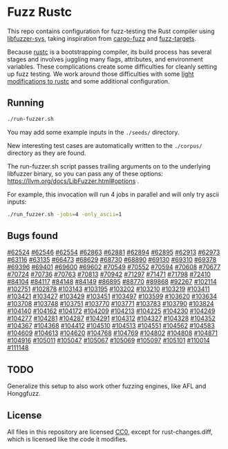 # Fuzz Rustc

This repo contains configuration for fuzz-testing the Rust compiler using [libfuzzer-sys](https://github.com/rust-fuzz/libfuzzer),
taking inspiration from [cargo-fuzz](https://github.com/rust-fuzz/cargo-fuzz) and [fuzz-targets](https://github.com/rust-fuzz/targets).

Because [rustc](https://github.com/rust-lang/rust) is a bootstrapping compiler, its build process has several stages
and involves juggling many flags, attributes, and environment variables. These complications create some difficulties for
cleanly setting up fuzz testing. We work around those difficulties with some
[light modifications to rustc](rust-changes.diff) and some additional configuration.


## Running


```sh
./run-fuzzer.sh
```

You may add some example inputs in the `./seeds/` directory.

New interesting test cases are automatically written to the `./corpus/` directory as they are found.

The run-fuzzer.sh script passes trailing arguments on to the underlying libfuzzer binary,
so you can pass any of these options: https://llvm.org/docs/LibFuzzer.html#options .

For example, this invocation will run 4 jobs in parallel and will only try ascii inputs:

```sh
./run_fuzzer.sh -jobs=4 -only_ascii=1
```

## Bugs found

[#62524](https://github.com/rust-lang/rust/issues/62524)
[#62546](https://github.com/rust-lang/rust/issues/62546)
[#62554](https://github.com/rust-lang/rust/issues/62554)
[#62863](https://github.com/rust-lang/rust/issues/62863)
[#62881](https://github.com/rust-lang/rust/issues/62881)
[#62894](https://github.com/rust-lang/rust/issues/62894)
[#62895](https://github.com/rust-lang/rust/issues/62895)
[#62913](https://github.com/rust-lang/rust/issues/62913)
[#62973](https://github.com/rust-lang/rust/issues/62973)
[#63116](https://github.com/rust-lang/rust/issues/63116)
[#63135](https://github.com/rust-lang/rust/issues/63135)
[#66473](https://github.com/rust-lang/rust/issues/66473)
[#68629](https://github.com/rust-lang/rust/issues/68629)
[#68730](https://github.com/rust-lang/rust/issues/68730)
[#68890](https://github.com/rust-lang/rust/issues/68890)
[#69130](https://github.com/rust-lang/rust/issues/69130)
[#69310](https://github.com/rust-lang/rust/issues/69310)
[#69378](https://github.com/rust-lang/rust/issues/69378)
[#69396](https://github.com/rust-lang/rust/issues/69396)
[#69401](https://github.com/rust-lang/rust/issues/69401)
[#69600](https://github.com/rust-lang/rust/issues/69600)
[#69602](https://github.com/rust-lang/rust/issues/69602)
[#70549](https://github.com/rust-lang/rust/issues/70549)
[#70552](https://github.com/rust-lang/rust/issues/70552)
[#70594](https://github.com/rust-lang/rust/issues/70594)
[#70608](https://github.com/rust-lang/rust/issues/70608)
[#70677](https://github.com/rust-lang/rust/issues/70677)
[#70724](https://github.com/rust-lang/rust/issues/70724)
[#70736](https://github.com/rust-lang/rust/issues/70736)
[#70763](https://github.com/rust-lang/rust/issues/70763)
[#70813](https://github.com/rust-lang/rust/issues/70813)
[#70942](https://github.com/rust-lang/rust/issues/70942)
[#71297](https://github.com/rust-lang/rust/issues/71297)
[#71471](https://github.com/rust-lang/rust/issues/71471)
[#71798](https://github.com/rust-lang/rust/issues/71798)
[#72410](https://github.com/rust-lang/rust/issues/72410)
[#84104](https://github.com/rust-lang/rust/issues/84104)
[#84117](https://github.com/rust-lang/rust/issues/84117)
[#84148](https://github.com/rust-lang/rust/issues/84148)
[#84149](https://github.com/rust-lang/rust/issues/84149)
[#86895](https://github.com/rust-lang/rust/issues/86895)
[#88770](https://github.com/rust-lang/rust/issues/88770)
[#89868](https://github.com/rust-lang/rust/issues/89868)
[#92267](https://github.com/rust-lang/rust/issues/92267)
[#102114](https://github.com/rust-lang/rust/issues/102114)
[#102751](https://github.com/rust-lang/rust/issues/102751)
[#102878](https://github.com/rust-lang/rust/issues/102878)
[#103143](https://github.com/rust-lang/rust/issues/103143)
[#103195](https://github.com/rust-lang/rust/issues/103195)
[#103202](https://github.com/rust-lang/rust/issues/103202)
[#103210](https://github.com/rust-lang/rust/issues/103210)
[#103219](https://github.com/rust-lang/rust/issues/103219)
[#103411](https://github.com/rust-lang/rust/issues/103411)
[#103421](https://github.com/rust-lang/rust/issues/103421)
[#103427](https://github.com/rust-lang/rust/issues/103427)
[#103429](https://github.com/rust-lang/rust/issues/103429)
[#103451](https://github.com/rust-lang/rust/issues/103451)
[#103497](https://github.com/rust-lang/rust/issues/103497)
[#103599](https://github.com/rust-lang/rust/issues/103599)
[#103620](https://github.com/rust-lang/rust/issues/103620)
[#103634](https://github.com/rust-lang/rust/issues/103634)
[#103708](https://github.com/rust-lang/rust/issues/103708)
[#103748](https://github.com/rust-lang/rust/issues/103748)
[#103751](https://github.com/rust-lang/rust/issues/103751)
[#103770](https://github.com/rust-lang/rust/issues/103770)
[#103771](https://github.com/rust-lang/rust/issues/103771)
[#103783](https://github.com/rust-lang/rust/issues/103783)
[#103790](https://github.com/rust-lang/rust/issues/103790)
[#103824](https://github.com/rust-lang/rust/issues/103824)
[#104140](https://github.com/rust-lang/rust/issues/104140)
[#104162](https://github.com/rust-lang/rust/issues/104162)
[#104172](https://github.com/rust-lang/rust/issues/104172)
[#104209](https://github.com/rust-lang/rust/issues/104209)
[#104213](https://github.com/rust-lang/rust/issues/104213)
[#104225](https://github.com/rust-lang/rust/issues/104225)
[#104230](https://github.com/rust-lang/rust/issues/104230)
[#104249](https://github.com/rust-lang/rust/issues/104249)
[#104277](https://github.com/rust-lang/rust/issues/104277)
[#104281](https://github.com/rust-lang/rust/issues/104281)
[#104287](https://github.com/rust-lang/rust/issues/104287)
[#104291](https://github.com/rust-lang/rust/issues/104291)
[#104312](https://github.com/rust-lang/rust/issues/104312)
[#104327](https://github.com/rust-lang/rust/issues/104327)
[#104328](https://github.com/rust-lang/rust/issues/104328)
[#104352](https://github.com/rust-lang/rust/issues/104352)
[#104367](https://github.com/rust-lang/rust/issues/104367)
[#104368](https://github.com/rust-lang/rust/issues/104368)
[#104412](https://github.com/rust-lang/rust/issues/104412)
[#104510](https://github.com/rust-lang/rust/issues/104510)
[#104513](https://github.com/rust-lang/rust/issues/104513)
[#104551](https://github.com/rust-lang/rust/issues/104551)
[#104562](https://github.com/rust-lang/rust/issues/104562)
[#104583](https://github.com/rust-lang/rust/issues/104583)
[#104609](https://github.com/rust-lang/rust/issues/104609)
[#104613](https://github.com/rust-lang/rust/issues/104613)
[#104620](https://github.com/rust-lang/rust/issues/104620)
[#104768](https://github.com/rust-lang/rust/issues/104768)
[#104769](https://github.com/rust-lang/rust/issues/104769)
[#104802](https://github.com/rust-lang/rust/issues/104802)
[#104808](https://github.com/rust-lang/rust/issues/104808)
[#104871](https://github.com/rust-lang/rust/issues/104871)
[#104916](https://github.com/rust-lang/rust/issues/104916)
[#105011](https://github.com/rust-lang/rust/issues/105011)
[#105047](https://github.com/rust-lang/rust/issues/105047)
[#105067](https://github.com/rust-lang/rust/issues/105067)
[#105069](https://github.com/rust-lang/rust/issues/105069)
[#105097](https://github.com/rust-lang/rust/issues/105097)
[#105101](https://github.com/rust-lang/rust/issues/105101)
[#110014](https://github.com/rust-lang/rust/issues/110014)
[#111148](https://github.com/rust-lang/rust/issues/111148)

## TODO

Generalize this setup to also work other fuzzing engines, like AFL and Honggfuzz.

## License

All files in this repository are licensed [CC0](https://creativecommons.org/publicdomain/zero/1.0/), except for rust-changes.diff, which is licensed like the code it modifies.
